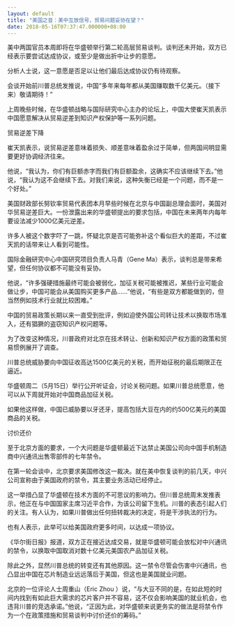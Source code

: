 ```yaml
---
layout: default
title: "美国之音：美中互放信号，贸易问题妥协在望？"
date: 2018-05-16T07:37:47.000000+08:00
---
```


美中两国官员本周即将在华盛顿举行第二轮高层贸易谈判。谈判还未开始，双方已经表示要尝试达成协议，或至少是做出折中让步的意愿。

分析人士说，这一意愿是否足以让他们最后达成协议仍有待观察。

会谈开始前川普总统发推说，中国“多年来每年都从美国赚取数千亿美元。（接下来）敬请期待！”

上周晚些时候，在华盛顿战略与国际研究中心主办的论坛上，中国大使崔天凯表示中国愿意解决从贸易逆差到知识产权保护等一系列问题。

贸易逆差下降

崔天凯表示，说贸易逆差意味着损失、顺差意味着盈余过于简单，但两国间明显需要更好协调经济往来。

他说，“我认为，你们有巨额赤字而我们有巨额盈余，这确实不应该继续下去。”他说，“我认为这不会继续下去。对我们来说，这种失衡已经是一个问题，而不是一个好处。”

美国财政部长努钦率贸易代表团本月早些时候在北京与中国副总理会面时，美国对华贸易逆差巨大。一份泄露出来的华盛顿提出的要求包括，中国在未来两年内每年要设法减少1000亿美元逆差。

许多人被这个数字吓了一跳，怀疑北京是否可能弥补这个看似巨大的差距，不过崔天凯的话带来让人看到可能性。

国际金融研究中心中国研究项目负责人马青（Gene Ma）表示，谈判总是带来希望，但任何协议都不可能没有妥协。

他说，“许多强硬措施最终可能会被弱化，加征关税可能被推迟，某些行业可能会做让步，中国可能会从美国购买更多产品……”他说，“有些是双方都能做到的，但当然例如技术行业就比较困难。”

中国的贸易政策长期以来一直受到批评，例如迫使外国公司转让技术以换取市场准入，还有猖獗的盗窃知识产权问题等。

为了改变这种情况，川普政府对北京在技术转让、创新和知识产权方面的政策和贸易惯例展开了调查。

川普总统威胁要向中国征收高达1500亿美元的关税，而开始征税的最后期限正在逼近。

华盛顿周二（5月15日）举行公开听证会，讨论关税问题。如果川普总统愿意，他可以从下周就开始对中国商品加征关税。

如果他这样做，中国已威胁要以牙还牙，提高包括大豆在内的约500亿美元的美国商品的关税。

讨价还价

至于北京方面的要求，一个大问题是华盛顿最近下达禁止美国公司向中国手机制造商中兴通讯出售零部件的七年禁令。

在第一轮会谈中，北京要求美国修改这一裁决。就在美中恢复谈判的前几天，中兴公司宣称由于美国政府的禁令，其主要业务活动已经停止。

这一举措凸显了华盛顿在技术方面的不可思议的影响力。但川普总统周末发推表示，他正在与中国国家主席习近平合作，为该公司留下生机。川普的表态引起人们的关注。有人认为，如果川普做出任何扭转裁决的决定，将是干涉执法的行为。

也有人表示，此举可以给美国政府更多时间，以达成一项协议。

《华尔街日报》报道，双方正在接近达成交易，就是华盛顿可能会放松对中兴通讯的禁令，以换取中国取消对数十亿美元美国农产品加征关税。

除此之外，显然川普总统的转变还有其他原因。这一禁令尽管会伤害中兴通讯，也凸显出中国在芯片制造业远远落后于美国，但这也是美国就业问题。

北京的一位评论人士周重山（Eric Zhou ）说，“与大豆不同的是，在如此短的时间内找到有如此巨大需求的芯片客户并不容易，这不仅会影响美国的就业机会，也违背川普的竞选承诺。”他说，“正因为此，对华盛顿来说更务实的做法是将禁令作为一个在政策措施和贸易谈判中讨价还价的筹码。”

